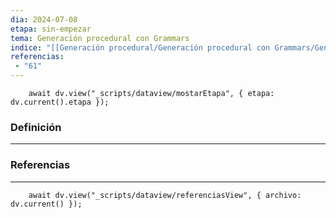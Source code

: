 ```yaml
---
dia: 2024-07-08
etapa: sin-empezar
tema: Generación procedural con Grammars
indice: "[[Generación procedural/Generación procedural con Grammars/Generación procedural con Grammars.md|Generación procedural con Grammars]]"
referencias: 
 - "61"
---
```

```dataviewjs
	await dv.view("_scripts/dataview/mostarEtapa", { etapa: dv.current().etapa });
```
### Definición
---




### Referencias
---
```dataviewjs
	await dv.view("_scripts/dataview/referenciasView", { archivo: dv.current() });
```